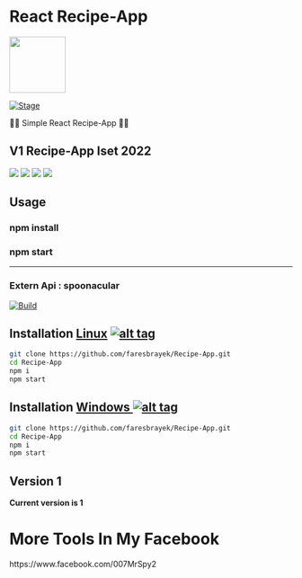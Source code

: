 <h1>React Recipe-App</h1>
<img src="https://cdn4.iconfinder.com/data/icons/logos-3/600/React.js_logo-512.png" data-canonical-src="https://upload.wikimedia.org/wikipedia/commons/thumb/c/cf/Angular_full_color_logo.svg/1200px-Angular_full_color_logo.svg.png" width="100" height="100" >

<p><a href="https://github.com/faresbrayek/Recipe-App"></a>
<a href="https://github.com/faresbrayek/Recipe-App"><img src="https://img.shields.io/badge/Release-Stable-orange.svg" alt="Stage" data-canonical-src="https://img.shields.io/badge/Release-Stable-orange.svg" style="max-width:100%;"></a>
<p> 🐱‍💻 Simple React Recipe-App  🐱‍💻  </p>

<h2>V1 Recipe-App Iset 2022</h2>

<img src="https://i.ibb.co/PQshknw/image.png" data-canonical-src="https://i.ibb.co/PQshknw/image.png" style="max-width:150%;">
<img src="https://i.ibb.co/gdLsgWk/image.png" data-canonical-src="https://i.ibb.co/gdLsgWk/image.png" style="max-width:100%;">
<img src="https://i.ibb.co/xzRHPkQ/image.png" data-canonical-src="https://i.ibb.co/xzRHPkQ/image.png" style="max-width:100%;">
<img src="https://i.ibb.co/0M8qqBM/image.png" data-canonical-src="https://i.ibb.co/0M8qqBM/image.png" style="max-width:100%;">


<h2>Usage</h2>
<h3>npm install</h3>
<h3>npm start</h3>
<hr>
<h3>Extern Api : spoonacular</h3>
<a href="https://spoonacular.com/food-api"><img src="https://i.ibb.co/3Cmq7gv/image.png" alt="Build" data-canonical-src="https://i.ibb.co/3Cmq7gv/image.png" style="max-width:100%;"></a></p>


## Installation [Linux](https://wikipedia.org/wiki/Linux) [![alt tag](http://icons.iconarchive.com/icons/dakirby309/simply-styled/32/OS-Linux-icon.png)](https://fr.wikipedia.org/wiki/Linux)

```bash
git clone https://github.com/faresbrayek/Recipe-App.git
cd Recipe-App
npm i
npm start
```


## Installation [Windows ](https://wikipedia.org/wiki/Microsoft_Windows)[![alt tag](http://icons.iconarchive.com/icons/tatice/cristal-intense/32/Windows-icon.png)](https://fr.wikipedia.org/wiki/Microsoft_Windows)
```bash
git clone https://github.com/faresbrayek/Recipe-App.git
cd Recipe-App
npm i
npm start
```
<h2>Version 1</h2>
<strong>Current version is 1</strong>
 <h1>More Tools In My Facebook</h1>
https://www.facebook.com/007MrSpy2
